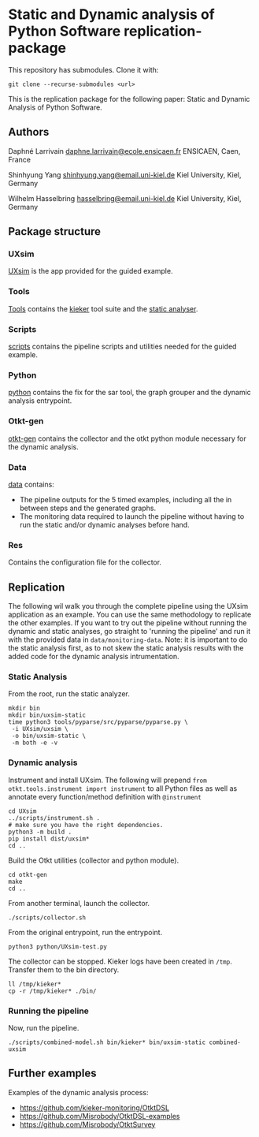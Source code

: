 # Static and Dynamic analysis of Python Software replication-package

This repository has submodules. Clone it with:
```
git clone --recurse-submodules <url>
```

This is the replication package for the following paper:
Static and Dynamic Analysis of Python Software.

## Authors

Daphné Larrivain
<daphne.larrivain@ecole.ensicaen.fr>
ENSICAEN, Caen, France

Shinhyung Yang
<shinhyung.yang@email.uni-kiel.de>
Kiel University, Kiel, Germany

Wilhelm Hasselbring
<hasselbring@email.uni-kiel.de>
Kiel University, Kiel, Germany


## Package structure

### UXsim

[UXsim](https://github.com/toruseo/UXsim) is the app provided for the guided example.

### Tools

[Tools](tools) contains the [kieker](tools/oceandsl-tools/) tool suite and the [static analyser](https://github.com/Misrobody/pyparse#).

### Scripts

[scripts](scripts) contains the pipeline scripts and utilities needed for the guided example.

### Python

[python](python) contains the fix for the sar tool, the graph grouper and the dynamic analysis entrypoint.

### Otkt-gen

[otkt-gen](otkt-gen) contains the collector and the otkt python module necessary for the dynamic analysis.

### Data

[data](data) contains:
 - The pipeline outputs for the 5 timed examples, including all the in between steps and the generated graphs.
 - The monitoring data required to launch the pipeline without having to run the static and/or dynamic analyses before hand.

### Res

Contains the configuration file for the collector.

## Replication

The following wil walk you through the complete pipeline using the UXsim application as an example. You can use the same methodology to replicate the other examples.
If you want to try out the pipeline without running the dynamic and static analyses, go straight to 'running the pipeline' and run it with the provided data in `data/monitoring-data`.
Note: it is important to do the static analysis first, as to not skew the static analysis results with the added code for the dynamic analysis intrumentation.

### Static Analysis

From the root, run the static analyzer.

```
mkdir bin
mkdir bin/uxsim-static
time python3 tools/pyparse/src/pyparse/pyparse.py \
 -i UXsim/uxsim \
 -o bin/uxsim-static \
 -m both -e -v
```

### Dynamic analysis

Instrument and install UXsim. The following will prepend `from otkt.tools.instrument import instrument` to all Python files
as well as annotate every function/method definition with `@instrument`
  
```
cd UXsim
../scripts/instrument.sh .
# make sure you have the right dependencies.
python3 -m build .
pip install dist/uxsim*
cd ..
```

Build the Otkt utilities (collector and python module).
```
cd otkt-gen
make
cd ..
```

From another terminal, launch the collector.
```
./scripts/collector.sh
```

From the original entrypoint, run the entrypoint.

```
python3 python/UXsim-test.py
```

The collector can be stopped. Kieker logs have been created in `/tmp`. Transfer them to the bin directory.
```
ll /tmp/kieker*
cp -r /tmp/kieker* ./bin/
```

### Running the pipeline

Now, run the pipeline.

```
./scripts/combined-model.sh bin/kieker* bin/uxsim-static combined-uxsim
```

## Further examples

Examples of the dynamic analysis process:
- https://github.com/kieker-monitoring/OtktDSL
- https://github.com/Misrobody/OtktDSL-examples
- https://github.com/Misrobody/OtktSurvey


